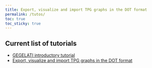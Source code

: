 ```yaml
---
title: Export, visualize and import TPG graphs in the DOT format
permalink: /tutos/
toc: true
toc_sticky: true
---
```


## Current list of tutorials

* [GEGELATI introductory tutorial](/gegelati-tutorial)
* [Export, visualize and import TPG graphs in the DOT format](/gegelati-tutorial/tutos/export-visualize-import)

